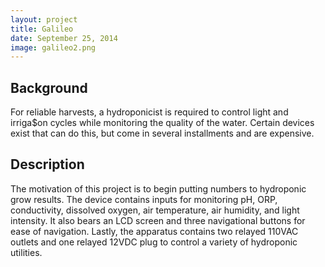 ```yaml
---
layout: project
title: Galileo
date: September 25, 2014
image: galileo2.png
---
```


## Background
For reliable harvests, a hydroponicist is required to control light and irriga$on cycles while monitoring the quality of the water.  Certain devices exist that can do this, but come in several installments and are expensive.

## Description
The motivation of this project is to begin putting numbers to hydroponic grow results.  The device contains inputs for monitoring pH, ORP, conductivity, dissolved oxygen, air temperature, air humidity, and light intensity.  It also bears an LCD screen and three navigational buttons for ease of navigation.  Lastly, the apparatus contains two relayed 110VAC outlets and one relayed 12VDC plug to control a variety of hydroponic utilities.
